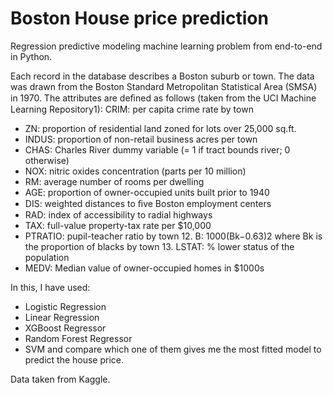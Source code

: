 # Boston House price prediction
Regression predictive modeling machine learning problem from end-to-end in Python.


Each record in the database describes a Boston suburb or town. The data was drawn from the Boston Standard Metropolitan Statistical Area (SMSA) in 1970. The attributes are deﬁned as follows (taken from the UCI Machine Learning Repository1): CRIM: per capita crime rate by town

- ZN: proportion of residential land zoned for lots over 25,000 sq.ft.
- INDUS: proportion of non-retail business acres per town
- CHAS: Charles River dummy variable (= 1 if tract bounds river; 0 otherwise)
- NOX: nitric oxides concentration (parts per 10 million)
- RM: average number of rooms per dwelling
- AGE: proportion of owner-occupied units built prior to 1940
- DIS: weighted distances to ﬁve Boston employment centers
- RAD: index of accessibility to radial highways
- TAX: full-value property-tax rate per $10,000
- PTRATIO: pupil-teacher ratio by town 12. B: 1000(Bk−0.63)2 where Bk is the proportion of blacks by town 13. LSTAT: % lower status of the population
- MEDV: Median value of owner-occupied homes in $1000s

In this, I have used:
- Logistic Regression
- Linear Regression
- XGBoost Regressor
- Random Forest Regressor
- SVM
and compare which one of them gives me the most fitted model to predict the house price.

Data taken from Kaggle.
